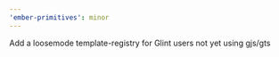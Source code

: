 ```yaml
---
'ember-primitives': minor
---
```


Add a loosemode template-registry for Glint users not yet using gjs/gts
